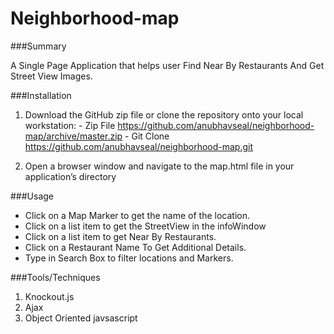 # Neighborhood-map

###Summary

A Single Page Application that helps user Find Near By Restaurants And Get Street View Images.

###Installation

1. Download the GitHub zip file or clone the repository onto your local workstation:
       - Zip File  https://github.com/anubhavseal/neighborhood-map/archive/master.zip
       - Git Clone https://github.com/anubhavseal/neighborhood-map.git
       
2. Open a browser window and navigate to the map.html file in your application’s directory

###Usage
- Click on a Map Marker to get the name of the location.
- Click on a list item to get the StreetView in the infoWindow
- Click on a list item to get Near By Restaurants.
- Click on a Restaurant Name To Get Additional Details.
- Type in Search Box to filter locations and Markers.

###Tools/Techniques

1. Knockout.js
2. Ajax
3. Object Oriented javsascript

